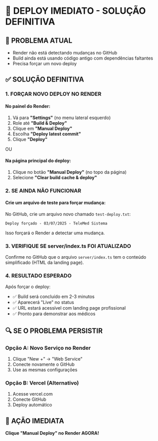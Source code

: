 # 🚨 DEPLOY IMEDIATO - SOLUÇÃO DEFINITIVA

## 🎯 PROBLEMA ATUAL
- Render não está detectando mudanças no GitHub
- Build ainda está usando código antigo com dependências faltantes
- Precisa forçar um novo deploy

## ✅ SOLUÇÃO DEFINITIVA

### 1. FORÇAR NOVO DEPLOY NO RENDER

#### No painel do Render:
1. Vá para **"Settings"** (no menu lateral esquerdo)
2. Role até **"Build & Deploy"**
3. Clique em **"Manual Deploy"** 
4. Escolha **"Deploy latest commit"**
5. Clique **"Deploy"**

OU

#### Na página principal do deploy:
1. Clique no botão **"Manual Deploy"** (no topo da página)
2. Selecione **"Clear build cache & deploy"**

### 2. SE AINDA NÃO FUNCIONAR

#### Crie um arquivo de teste para forçar mudança:
No GitHub, crie um arquivo novo chamado `test-deploy.txt`:

```
Deploy forçado - 03/07/2025 - TeleMed Sistema
```

Isso forçará o Render a detectar uma mudança.

### 3. VERIFIQUE SE server/index.ts FOI ATUALIZADO

Confirme no GitHub que o arquivo `server/index.ts` tem o conteúdo simplificado (HTML da landing page).

### 4. RESULTADO ESPERADO

Após forçar o deploy:
- ✅ Build será concluído em 2-3 minutos
- ✅ Aparecerá "Live" no status
- ✅ URL estará acessível com landing page profissional
- ✅ Pronto para demonstrar aos médicos

## 🔍 SE O PROBLEMA PERSISTIR

### Opção A: Novo Serviço no Render
1. Clique "New +" → "Web Service"
2. Conecte novamente o GitHub
3. Use as mesmas configurações

### Opção B: Vercel (Alternativo)
1. Acesse vercel.com
2. Conecte GitHub
3. Deploy automático

## 🎯 AÇÃO IMEDIATA
**Clique "Manual Deploy" no Render AGORA!**